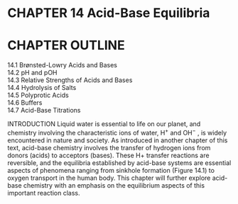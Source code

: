 # CHAPTER 14 Acid-Base Equilibria

# CHAPTER OUTLINE

14.1 Brønsted-Lowry Acids and Bases   
14.2 pH and pOH   
14.3 Relative Strengths of Acids and Bases   
14.4 Hydrolysis of Salts   
14.5 Polyprotic Acids   
14.6 Buffers   
14.7 Acid-Base Titrations

INTRODUCTION Liquid water is essential to life on our planet, and chemistry involving the characteristic ions of water, $\mathrm { H ^ { + } }$ and $\mathrm { O H ^ { - } }$ , is widely encountered in nature and society. As introduced in another chapter of this text, acid-base chemistry involves the transfer of hydrogen ions from donors (acids) to acceptors (bases). These $\mathrm { H } +$ transfer reactions are reversible, and the equilibria established by acid-base systems are essential aspects of phenomena ranging from sinkhole formation (Figure 14.1) to oxygen transport in the human body. This chapter will further explore acid-base chemistry with an emphasis on the equilibrium aspects of this important reaction class.